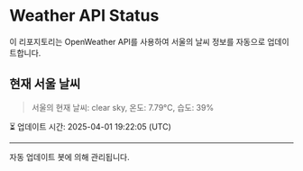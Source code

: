 
# Weather API Status

이 리포지토리는 OpenWeather API를 사용하여 서울의 날씨 정보를 자동으로 업데이트합니다.

## 현재 서울 날씨
> 서울의 현재 날씨: clear sky, 온도: 7.79°C, 습도: 39%

⏳ 업데이트 시간: 2025-04-01 19:22:05 (UTC)

---
자동 업데이트 봇에 의해 관리됩니다.
